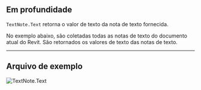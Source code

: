 ## Em profundidade
`TextNote.Text` retorna o valor de texto da nota de texto fornecida.

No exemplo abaixo, são coletadas todas as notas de texto do documento atual do Revit. São retornados os valores de texto das notas de texto.

___
## Arquivo de exemplo

![TextNote.Text](./Revit.Elements.TextNote.Text_img.jpg)

